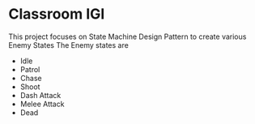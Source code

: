 # Classroom IGI

This project focuses on State Machine Design Pattern to create various Enemy States
The Enemy states are
  * Idle
  * Patrol
  * Chase
  * Shoot
  * Dash Attack
  * Melee Attack
  * Dead
